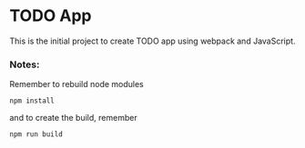 # TODO App

This is the initial project to create TODO app using webpack and JavaScript.

### Notes:
Remember to rebuild node modules 
```
npm install
```

and to create the build, remember
```
npm run build
``` 
